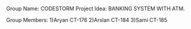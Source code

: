 Group Name: CODESTORM
Project Idea: BANKING SYSTEM WITH ATM. 

Group Members:
1)Aryan CT-176
2)Arslan CT-184
3)Sami CT-185
